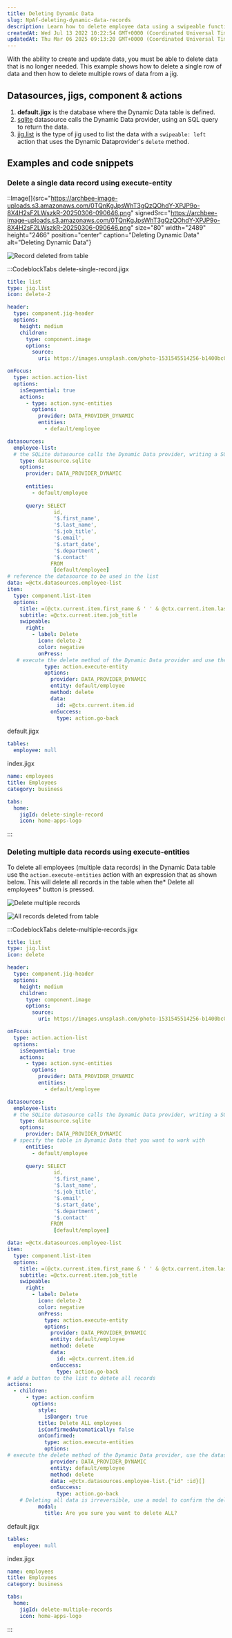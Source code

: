 ```yaml
---
title: Deleting Dynamic Data
slug: NpAf-deleting-dynamic-data-records
description: Learn how to delete employee data using a swipeable function in a Jig app. Our document includes the YAML code for configuring the swipeable function to delete employees from the database. Follow our step-by-step instructions to test and verify successful
createdAt: Wed Jul 13 2022 10:22:54 GMT+0000 (Coordinated Universal Time)
updatedAt: Thu Mar 06 2025 09:13:20 GMT+0000 (Coordinated Universal Time)
---
```


With the ability to create and update data, you must be able to delete data that is no longer needed.  This example shows how to delete a single row of data and then how to delete multiple rows of data from a jig.

## Datasources, jigs, component & actions

1. **default.jigx** is the database where the Dynamic Data table is defined.
2. [sqlite](./../../Datasource/sqlite.md) datasource calls the Dynamic Data provider, using an SQL query to return the data.
3. [jig.list](<./../../Jig Types/jig_list.md>) is the type of jig used to list the data with a `swipeable: left` action that uses the Dynamic Dataprovider's `delete` method.&#x20;

## Examples and code snippets

### Delete a single data record using execute-entity

::Image[]{src="https://archbee-image-uploads.s3.amazonaws.com/0TQnKgJpsWhT3gQzQOhdY-XPJP9o-8X4H2sF2LWszkR-20250306-090646.png" signedSrc="https://archbee-image-uploads.s3.amazonaws.com/0TQnKgJpsWhT3gQzQOhdY-XPJP9o-8X4H2sF2LWszkR-20250306-090646.png" size="80" width="2489" height="2466" position="center" caption="Deleting Dynamic Data" alt="Deleting Dynamic Data"}

![Record deleted from table](https://archbee-image-uploads.s3.amazonaws.com/x7vdIDH6-ScTprfmi2XXX/_lcLIwWpStnfpqS5WnizS_dd-sng-delete-mngt.png "Record deleted from table")

:::CodeblockTabs
delete-single-record.jigx

```yaml
title: list
type: jig.list
icon: delete-2

header:
  type: component.jig-header
  options:
    height: medium
    children:
      type: component.image
      options:
        source:
          uri: https://images.unsplash.com/photo-1531545514256-b1400bc00f31?q=80&w=1374&auto=format&fit=crop&ixlib=rb-4.0.3&ixid=M3wxMjA3fDB8MHxwaG90by1wYWdlfHx8fGVufDB8fHx8fA%3D%3D

onFocus:
  type: action.action-list
  options:
    isSequential: true
    actions:
      - type: action.sync-entities
        options:
          provider: DATA_PROVIDER_DYNAMIC
          entities:
            - default/employee

datasources:
  employee-list: 
  # the SQLite datasource calls the Dynamic Data provider, writing a SQL query returns the data from the provider to the jig
    type: datasource.sqlite
    options:
      provider: DATA_PROVIDER_DYNAMIC
  
      entities:
        - default/employee
  
      query: SELECT
               id,
               '$.first_name',
               '$.last_name', 
               '$.job_title',
               '$.email',
               '$.start_date',
               '$.department',
               '$.contact'
              FROM
               [default/employee] 
# reference the datasource to be used in the list
data: =@ctx.datasources.employee-list
item:
  type: component.list-item
  options:
    title: =(@ctx.current.item.first_name & ' ' & @ctx.current.item.last_name)
    subtitle: =@ctx.current.item.job_title
    swipeable:
      right:
        - label: Delete
          icon: delete-2
          color: negative
          onPress: 
   # execute the delete method of the Dynamic Data provider and use the id of the item swiped to identify the data that must be deleted
            type: action.execute-entity
            options:
              provider: DATA_PROVIDER_DYNAMIC
              entity: default/employee
              method: delete
              data:
                id: =@ctx.current.item.id
              onSuccess: 
                type: action.go-back
```

default.jigx

```yaml
tables:
  employee: null
```

index.jigx

```yaml
name: employees
title: Employees
category: business

tabs:
  home:
    jigId: delete-single-record
    icon: home-apps-logo
```
:::

### Deleting multiple data records using execute-entities

To delete all employees (multiple data records) in the Dynamic Data table use the `action.execute-entities` action with an expression that as shown below. This will delete all records in the table when the* Delete all employees* button is pressed.&#x20;

![Delete multiple records](https://archbee-image-uploads.s3.amazonaws.com/0TQnKgJpsWhT3gQzQOhdY-ouiryUalSNeUZaPOw03AA-20250306-091204.png "Delete multiple records")

![All records deleted from table](https://archbee-image-uploads.s3.amazonaws.com/x7vdIDH6-ScTprfmi2XXX/BjDuEwPyRfOyPy83390NK_dd-multi-delete-mngt.png "All records deleted from table")

:::CodeblockTabs
delete-multiple-records.jigx

```yaml
title: list
type: jig.list
icon: delete

header:
  type: component.jig-header
  options:
    height: medium
    children:
      type: component.image
      options:
        source:
          uri: https://images.unsplash.com/photo-1531545514256-b1400bc00f31?q=80&w=1374&auto=format&fit=crop&ixlib=rb-4.0.3&ixid=M3wxMjA3fDB8MHxwaG90by1wYWdlfHx8fGVufDB8fHx8fA%3D%3D

onFocus:
  type: action.action-list
  options:
    isSequential: true
    actions:
      - type: action.sync-entities
        options:
          provider: DATA_PROVIDER_DYNAMIC
          entities:
            - default/employee

datasources:
  employee-list: 
  # the SQLite datasource calls the Dynamic Data provider, writing a SQL query returns the data from the provider to the jig
    type: datasource.sqlite
    options:
      provider: DATA_PROVIDER_DYNAMIC
  # specify the table in Dynamic Data that you want to work with
      entities:
        - default/employee
  
      query: SELECT
               id,
               '$.first_name',
               '$.last_name', 
               '$.job_title',
               '$.email',
               '$.start_date',
               '$.department',
               '$.contact'
              FROM
               [default/employee] 

data: =@ctx.datasources.employee-list
item:
  type: component.list-item
  options:
    title: =(@ctx.current.item.first_name & ' ' & @ctx.current.item.last_name)
    subtitle: =@ctx.current.item.job_title
    swipeable:
      right:
        - label: Delete
          icon: delete-2
          color: negative
          onPress: 
            type: action.execute-entity
            options:
              provider: DATA_PROVIDER_DYNAMIC
              entity: default/employee
              method: delete
              data:
                id: =@ctx.current.item.id
              onSuccess: 
                type: action.go-back  
# add a button to the list to detete all records
actions:
  - children:
      - type: action.confirm
        options:
          style:
            isDanger: true
          title: Delete ALL employees
          isConfirmedAutomatically: false
          onConfirmed: 
            type: action.execute-entities
            options:
# execute the delete method of the Dynamic Data provider, use the datasource in the expression to specific all ids to delete
              provider: DATA_PROVIDER_DYNAMIC
              entity: default/employee
              method: delete
              data: =@ctx.datasources.employee-list.{"id" :id}[]
              onSuccess: 
                type: action.go-back
    # Deleting all data is irreversible, use a modal to confirm the delete before actually executing the delete 
          modal:
            title: Are you sure you want to delete ALL?
```

default.jigx

```yaml
tables:
  employee: null
```

index.jigx

```yaml
name: employees
title: Employees
category: business

tabs:
  home:
    jigId: delete-multiple-records
    icon: home-apps-logo    
```
:::















